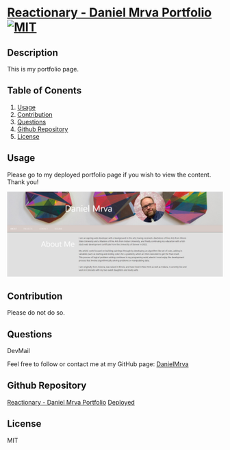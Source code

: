 # [Reactionary - Daniel Mrva Portfolio](https://github.com/DanielMrva/DanielMrva_Portfolio_Reactionary) [![MIT](https://img.shields.io/badge/License-MIT-brightgreen)](https://opensource.org/licenses/MIT)
  
  ## Description
  This is my portfolio page.

  ## Table of Conents
   1. [Usage](#usage)
   1. [Contribution](#contribution)
   1. [Questions](#questions)
   1. [Github Repository](#github-repository)
   1. [License](#license)
  
  ## Usage 
  Please go to my deployed portfolio page if you wish to view the content. Thank you!

  ![](./public/images/Portfolio.jpg)

  ## Contribution
  Please do not do so.
    
  ## Questions
  DevMail

  Feel free to follow or contact me at my GitHub page: [DanielMrva](https://github.com/DanielMrva)
  
  
  ## Github Repository
  [Reactionary - Daniel Mrva Portfolio](https://github.com/DanielMrva/DanielMrva_Portfolio_Reactionary)
  [Deployed](https://danielmrva.github.io/DanielMrva_Portfolio_Reactionary/)
  
  ## License 
  MIT
